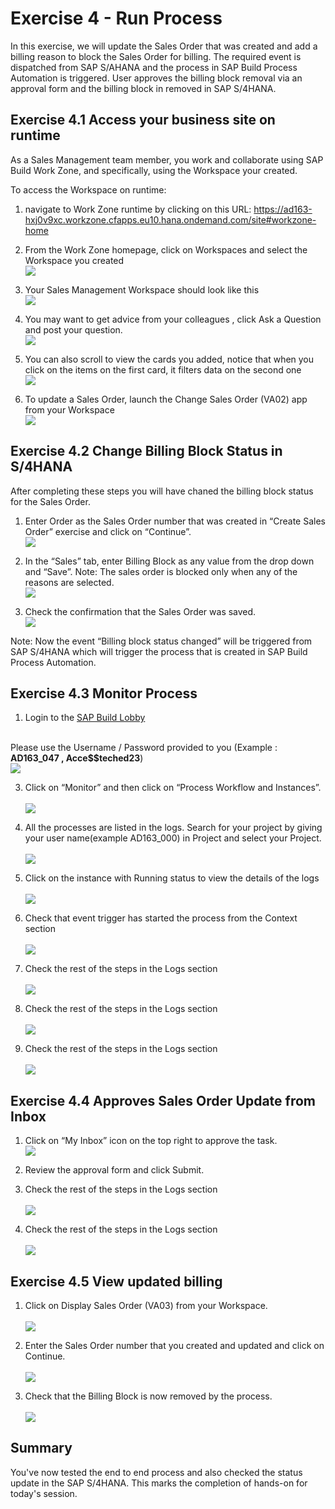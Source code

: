 # Exercise 4 - Run Process

In this exercise, we will update the Sales Order that was created and add a billing reason to block the Sales Order for billing. The required event is dispatched from SAP S/AHANA and the process in SAP Build Process Automation is triggered. User approves the billing block removal via an approval form and the billing block in removed in  SAP S/4HANA.

## Exercise 4.1 Access your business site on runtime
As a Sales Management team member, you work and collaborate using SAP Build Work Zone, and specifically, using the Workspace your created.

To access the Workspace on runtime:
1. navigate to Work Zone runtime by clicking on this URL: https://ad163-hxj0v9xc.workzone.cfapps.eu10.hana.ondemand.com/site#workzone-home 

2. From the Work Zone homepage, click on Workspaces and select the Workspace you created
<br>![](/exercises/4_RunProcess/images/runtime-2.png)

3. Your Sales Management Workspace should look like this
<br>![](/exercises/4_RunProcess/images/runtime-3.png)

4. You may want to get advice from your colleagues , click Ask a Question and post your question.
<br>![](/exercises/4_RunProcess/images/runtime-4.png)

5.  You can also scroll to view the cards you added, notice that when you click on the items on the first card, it filters data on the second one
<br>![](/exercises/4_RunProcess/images/runtime-5.png)

6. To update a Sales Order, launch the Change Sales Order (VA02) app from your Workspace
<br>![](/exercises/4_RunProcess/images/runtime-6.png)   

## Exercise 4.2 Change Billing Block Status in S/4HANA
After completing these steps you will have chaned the billing block status for the Sales Order.

1. Enter Order as the Sales Order number that was created in “Create Sales Order” exercise and click on “Continue”.
<br>![](/exercises/4_RunProcess/images/EnterSOToEdit.png)

2. In the “Sales” tab, enter Billing Block as any value from the drop down and “Save”. Note: The sales order is blocked only when any of the reasons are selected.
<br>![](/exercises/4_RunProcess/images/UpdateBillingBlock.png)

3. Check the confirmation that the Sales Order was saved.
<br>![](/exercises/4_RunProcess/images/ConfirmUpdateSO.png)

Note: Now the event “Billing block status changed” will be triggered from SAP S/4HANA which will trigger the process that is created in SAP Build Process Automation.

## Exercise 4.3 Monitor Process

1.	Login to the [SAP Build Lobby](https://ad163-hxj0v9xc.eu10.build.cloud.sap/lobby) 

<br>Please use the Username / Password provided to you (Example : **AD163_047 , Acce$$teched23**)
<br>![](/exercises/4_RunProcess/images/Monitor01.png)

3.	Click on “Monitor” and then click on “Process Workflow and Instances”.<br>
<br>![](/exercises/4_RunProcess/images/Monitor02.png)

4.	All the processes are listed in the logs. Search for your project by giving your user name(example AD163_000) in Project and select your Project.<br>
<br>![](/exercises/4_RunProcess/images/Monitor03.png)

5.	Click on the instance with Running status to view the details of the logs<br>
<br>![](/exercises/4_RunProcess/images/Monitor04.png)

6.	Check that event trigger has started the process from the Context section<br>
<br>![](/exercises/4_RunProcess/images/Monitor05.png)

7.	Check the rest of the steps in the Logs section<br>
<br>![](/exercises/4_RunProcess/images/RunProcess11.jpg)

8.	Check the rest of the steps in the Logs section<br>
<br>![](/exercises/4_RunProcess/images/RunProcess12.jpg)

9.	Check the rest of the steps in the Logs section<br>
<br>![](/exercises/4_RunProcess/images/RunProcess13.jpg)


## Exercise 4.4 Approves Sales Order Update from Inbox

1. Click on “My Inbox” icon on the top right to approve the  task.
<br>![](/exercises/ex2/images/RunProcess14.jpg)

2.	Review the approval form and click Submit.

3. Check the rest of the steps in the Logs section<br>
<br>![](/exercises/4_RunProcess/images/RunProcess15.jpg)


4.	Check the rest of the steps in the Logs section<br>
<br>![](/exercises/4_RunProcess/images/RunProcess16.jpg)

## Exercise 4.5 View updated billing

1. Click on Display Sales Order (VA03) from your Workspace. <br>
<br>![](/exercises/4_RunProcess/images/view-1.png) <br>

2. Enter the Sales Order number that you created and updated and click on Continue. <br>
<br>![](/exercises/4_RunProcess/images/view_2.png) <br>

4. Check that the Billing Block is now removed by the process. <br>
<br>![](/exercises/4_RunProcess/images/view_3.png) <br>

## Summary

You've now tested the end to end process and also checked the status update in the SAP S/4HANA. This marks the completion of hands-on for today's session.
